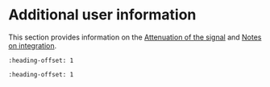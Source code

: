 # Additional user information

This section provides information on the [Attenuation of the signal](attenuation_of_the_signal.md) and [Notes on integration](notes_on_integration.md).


```{include} ../topics/attenuation_of_the_signal.md
:heading-offset: 1
```

```{include} ../topics/notes_on_integration.md
:heading-offset: 1
```

